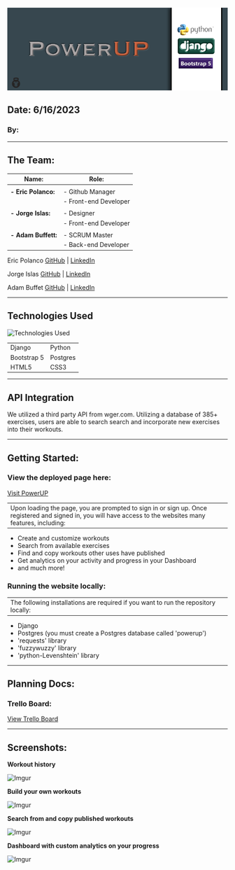 ![banner](/main_app//static/images/README/banner.png)

## Date: 6/16/2023

### By: 

---
## The Team:

| **Name:**            | **Role:**             |
| -------------------- | --------------------- |
|                      |                       |
| **- Eric Polanco:**  | - Github Manager      |
|                      | - Front-end Developer |
|                      |                       |
| **- Jorge Islas:**   | - Designer            |
|                      | - Front-end Developer |
|                      |                       |
| **- Adam Buffett:**  | - SCRUM Master        |
|                      | - Back-end Developer  |

Eric Polanco [GitHub](https://github.com/epolancot) | [LinkedIn](https://www.linkedin.com/in/epolancot/)

Jorge Islas [GitHub](https://github.com/Jorgeislas97) | [LinkedIn](https://www.linkedin.com/in/jorge-islas-47136a275/) 

Adam Buffet [GitHub](https://github.com/Fizreal) | [LinkedIn](https://www.linkedin.com/in/adam-buffett/) 

---

## Technologies Used

![Technologies Used](https://skillicons.dev/icons?i=django,python,bootstrap,postgres,html,css)

|            |          |
| ---------- | -------- |
| Django     | Python   |
| Bootstrap 5| Postgres |
| HTML5      | CSS3     |

---

## API Integration

We utilized a third party API from wger.com. Utilizing a database of 385+ exercises, users are able to search search and incorporate new exercises into their workouts.

---

## Getting Started:

### View the deployed page here:

[Visit PowerUP]()

<table>
<tr>
<td>
Upon loading the page, you are prompted to sign in or sign up. Once registered and signed in, you will have access to the websites many features, including:
</td>
</tr>
</table>

- Create and customize workouts
- Search from available exercises
- Find and copy workouts other uses have published
- Get analytics on your activity and progress in your Dashboard
- and much more!


### Running the website locally:
<table>
<tr>
<td>
The following installations are required if you want to run the repository locally:
</td>
</tr>
</table>

- Django
- Postgres (you must create a Postgres database called 'powerup')
- 'requests' library
- 'fuzzywuzzy' library
- 'python-Levenshtein' library

---

## Planning Docs:

### Trello Board:

[View Trello Board](https://trello.com/b/LwlBf3aL/powerup)

---

## Screenshots:

**Workout history**

![Imgur]()

**Build your own workouts**

![Imgur]()

**Search from and copy published workouts**

![Imgur]()

**Dashboard with custom analytics on your progress**

![Imgur]()

